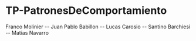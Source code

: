 # TP-PatronesDeComportamiento

Franco Molinier -- Juan Pablo Babillon -- Lucas Carosio -- Santino Barchiesi -- Matias Navarro

